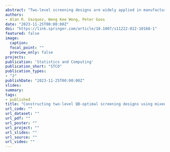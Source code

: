 ```yaml
---
abstract: "Two-level screening designs are widely applied in manufacturing industry to identify influential factors of a system. These designs have each factor at two levels and are traditionally constructed using standard algorithms, which rely on a pre-specified linear model. Since the assumed model may depart from the truth, two-level QB-optimal designs have been developed to provide efficient parameter estimates for several potential models. These designs also have an overarching goal that models that are more likely to be the best for explaining the data are estimated more efficiently than the rest. However, there is no effective algorithm for constructing them. This article proposes two methods: a mixed-integer programming algorithm that guarantees convergence to the two-level QB-optimal designs; and, a heuristic algorithm that employs a novel formula to find good designs in short computing times. Using numerical experiments, we show that our mixed-integer programming algorithm is attractive to find small optimal designs, and our heuristic algorithm is the most computationally-effective approach to construct both small and large designs, when compared to benchmark heuristic algorithms."
authors:
- Alan R. Vazquez, Weng Kee Wong, Peter Goos
date: "2023-11-25T00:00:00Z"
doi: "https://link.springer.com/article/10.1007/s11222-022-10168-1"
featured: false
image:
  caption:
  focal_point: ""
  preview_only: false
projects:
publication: 'Statistics and Computing'
publication_short: "STCO"
publication_types:
- "2"
publishDate: "2023-11-25T00:00:00Z"
slides:
summary:
tags:
- published
title: "Constructing two-level QB-optimal screening designs using mixed-integer programming and heuristic algorithms"
url_code: ""
url_dataset: ""
url_pdf: ""
url_poster: ""
url_project: ""
url_slides: ""
url_source: ""
url_video: ""
---
```

